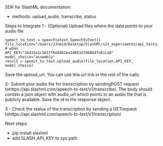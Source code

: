 SDK for SlashML documentation:
- methods: upload_audio, transcribe, status 

Steps to Integrate
1 - (Optional) Upload files where the data points to your audio file
```
speect_to_text = speechtotext.SpeechToText()
file_location="/Users/JJneid/Desktop/SlashMl/s2t_experiments/api_tests/test_audio_1.mp3"
# when
API_KEY="1bd15e1c161ff6d4db2ea1d661d7468b4fa61ca9"
model_choice="assembly"
result = speect_to_text.upload_audio(file_location,API_KEY, model_choice)
```
Save the upload_url. You can use this url link in the rest of the calls.

2- Submit your audio file for transcription by sendingPOST request tohttps://api.slashml.com/speech-to-text/v1/transcribe/. The body should contain a json object with audio_url which points to an audio file that is publicly available.
Save the id in the response object.

3 - Check the status of the transcription by sending a GETrequest tohttps://api.slashml.com/speech-to-text/v1/transcription/

Next steps:
- pip install slashml
- add SLASH_API_KEY to sys path
